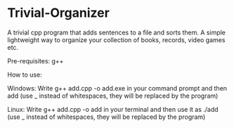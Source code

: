 # Trivial-Organizer
A trivial cpp program that adds sentences to a file and sorts them.
A simple lightweight way to organize your collection of books, records, video games etc.

Pre-requisites: g++ 

How to use:

Windows: Write g++ add.cpp -o add.exe in your command prompt and then add <sentence> (use _ instead of whitespaces, they will be replaced by the program) 

Linux: Write g++ add.cpp -o add in your terminal and then use it as ./add <sentence> (use _ instead of whitespaces, they will be replaced by the program) 
